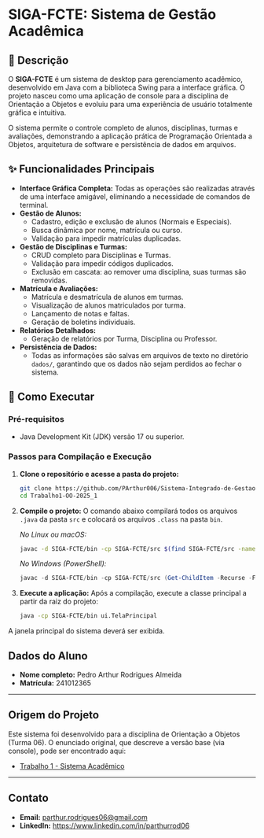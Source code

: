 # SIGA-FCTE: Sistema de Gestão Acadêmica

## 📝 Descrição

O **SIGA-FCTE** é um sistema de desktop para gerenciamento acadêmico, desenvolvido em Java com a biblioteca Swing para a interface gráfica. O projeto nasceu como uma aplicação de console para a disciplina de Orientação a Objetos e evoluiu para uma experiência de usuário totalmente gráfica e intuitiva.

O sistema permite o controle completo de alunos, disciplinas, turmas e avaliações, demonstrando a aplicação prática de Programação Orientada a Objetos, arquitetura de software e persistência de dados em arquivos.

## ✨ Funcionalidades Principais

-   **Interface Gráfica Completa:** Todas as operações são realizadas através de uma interface amigável, eliminando a necessidade de comandos de terminal.
-   **Gestão de Alunos:**
    -   Cadastro, edição e exclusão de alunos (Normais e Especiais).
    -   Busca dinâmica por nome, matrícula ou curso.
    -   Validação para impedir matrículas duplicadas.
-   **Gestão de Disciplinas e Turmas:**
    -   CRUD completo para Disciplinas e Turmas.
    -   Validação para impedir códigos duplicados.
    -   Exclusão em cascata: ao remover uma disciplina, suas turmas são removidas.
-   **Matrícula e Avaliações:**
    -   Matrícula e desmatrícula de alunos em turmas.
    -   Visualização de alunos matriculados por turma.
    -   Lançamento de notas e faltas.
    -   Geração de boletins individuais.
-   **Relatórios Detalhados:**
    -   Geração de relatórios por Turma, Disciplina ou Professor.
-   **Persistência de Dados:**
    -   Todas as informações são salvas em arquivos de texto no diretório `dados/`, garantindo que os dados não sejam perdidos ao fechar o sistema.

## 🚀 Como Executar

### Pré-requisitos

-   Java Development Kit (JDK) versão 17 ou superior.

### Passos para Compilação e Execução

1.  **Clone o repositório e acesse a pasta do projeto:**
    ```bash
    git clone https://github.com/PArthur006/Sistema-Integrado-de-Gestao-Academica
    cd Trabalho1-OO-2025_1
    ```

2.  **Compile o projeto:**
    O comando abaixo compilará todos os arquivos `.java` da pasta `src` e colocará os arquivos `.class` na pasta `bin`.

    *No Linux ou macOS:*
    ```bash
    javac -d SIGA-FCTE/bin -cp SIGA-FCTE/src $(find SIGA-FCTE/src -name "*.java")
    ```
    *No Windows (PowerShell):*
    ```powershell
    javac -d SIGA-FCTE/bin -cp SIGA-FCTE/src (Get-ChildItem -Recurse -Filter *.java SIGA-FCTE/src).FullName
    ```

3.  **Execute a aplicação:**
    Após a compilação, execute a classe principal a partir da raiz do projeto:
    ```bash
    java -cp SIGA-FCTE/bin ui.TelaPrincipal
    ```

A janela principal do sistema deverá ser exibida.

## Dados do Aluno

- **Nome completo:** Pedro Arthur Rodrigues Almeida
- **Matrícula:** 241012365

---

## Origem do Projeto

Este sistema foi desenvolvido para a disciplina de Orientação a Objetos (Turma 06). O enunciado original, que descreve a versão base (via console), pode ser encontrado aqui:
- [Trabalho 1 - Sistema Acadêmico](https://github.com/lboaventura25/OO-T06_2025.1_UnB_FCTE/blob/main/trabalhos/ep1/README.md)

---

## Contato

- **Email:** parthur.rodrigues06@gmail.com
- **LinkedIn:** https://www.linkedin.com/in/parthurrod06
